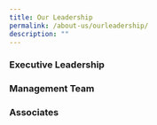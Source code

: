 ```yaml
---
title: Our Leadership
permalink: /about-us/ourleadership/
description: ""
---
```

### Executive Leadership 


### Management Team

### Associates
